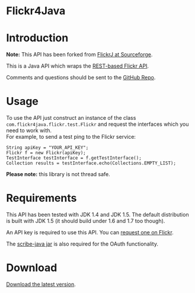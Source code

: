 Flickr4Java
==

Introduction
===

__Note:__ This API has been forked from [FlickrJ at Sourceforge](http://flickrj.sourceforge.net/).

This is a Java API which wraps the [REST-based Flickr API](http://www.flickr.com/services/api/).

Comments and questions should be sent to the [GitHub Repo](https://github.com/callmeal/Flickr4Java).

Usage
===

To use the API just construct an instance of the class `com.flickr4java.flickr.test.Flickr` and request the interfaces which you need to work with.  
For example, to send a test ping to the Flickr service:

    String apiKey = "YOUR_API_KEY";
    Flickr f = new Flickr(apiKey);
    TestInterface testInterface = f.getTestInterface();
    Collection results = testInterface.echo(Collections.EMPTY_LIST);

__Please note:__ this library is not thread safe.


Requirements
===
This API has been tested with JDK 1.4 and JDK 1.5. The default distribution is built with JDK 1.5 (it should build under 1.6 and 1.7 too though).

An API key is required to use this API.  You can [request one on Flickr](http://www.flickr.com/services/api/).

The [scribe-java jar](https://github.com/downloads/fernandezpablo85/scribe-java/scribe-1.3.0.jar) is also required for the OAuth functionality.

Download
===

[Download the latest version](https://github.com/callmeal/Flickr4Java/archive/master.zip).
